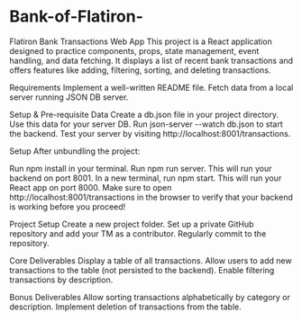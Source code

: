 # Bank-of-Flatiron-

Flatiron Bank Transactions Web App
This project is a React application designed to practice components, props, state management, event handling, and data fetching. It displays a list of recent bank transactions and offers features like adding, filtering, sorting, and deleting transactions.

Requirements
Implement a well-written README file.
Fetch data from a local server running JSON DB server.

Setup & Pre-requisite Data
Create a db.json file in your project directory.
Use this data for your server DB.
Run json-server --watch db.json to start the backend.
Test your server by visiting http://localhost:8001/transactions.

Setup
After unbundling the project:

Run npm install in your terminal.
Run npm run server. This will run your backend on port 8001.
In a new terminal, run npm start. This will run your React app on port 8000.
Make sure to open http://localhost:8001/transactions in the browser to verify that your backend is working before you proceed!


Project Setup
Create a new project folder.
Set up a private GitHub repository and add your TM as a contributor.
Regularly commit to the repository.


Core Deliverables
Display a table of all transactions.
Allow users to add new transactions to the table (not persisted to the backend).
Enable filtering transactions by description.


Bonus Deliverables
Allow sorting transactions alphabetically by category or description.
Implement deletion of transactions from the table.
